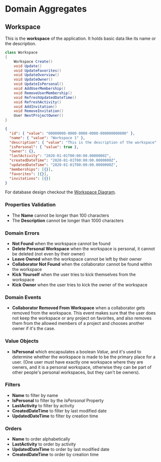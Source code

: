 # Domain Aggregates

## Workspace

This is the **workspace** of the application. It holds basic data like its name or the description.

```csharp
class Workspace
{
    Workspace Create()
    void Update()
    void UpdateFavorites()
    void UpdateOverview()
    void UpdateOwner()
    void UpdateIsPersonal()
    void AddUserMembership()
    void RemoveUserMembership()
    void RefreshUpdatedDateTime()
    void RefreshActivity()
    void AddInvitation()
    void RemoveInvitation()
    User NextProjectOwner()
}
```

```json
{
  "id": { "value": "00000000-0000-0000-0000-000000000000" },
  "name": { "value": "Workspace 1" },
  "description": { "value": "This is the description of the workspace" },
  "isPersonal": { "value": true },
  "owner": {},
  "lastActivity": "2020-01-01T00:00:00.0000000Z",
  "createdDateTime": "2020-01-01T00:00:00.0000000Z",
  "updatedDateTime": "2020-01-01T00:00:00.0000000Z",
  "memberships": [{}],
  "favorites": [{}],
  "invitations": [{}]
}
```

For database design checkout the [Workspace Diagram](../../database-diagrams/aggregates/Diagram.Workspace.md).

### Properties Validation

- The **Name** cannot be longer than 100 characters
- The **Description** cannot be longer than 1000 characters

### Domain Errors

- **Not Found** when the workspace cannot be found
- **Delete Personal Workspace** when the workspace is personal, it cannot be deleted (not even by their owner)
- **Leave Owned** when the workspace cannot be left by their owner
- **Collaborator Not Found** when the collaborator cannot be found within the workspace
- **Kick Yourself** when the user tries to kick themselves from the workspace
- **Kick Owner** when the user tries to kick the owner of the workspace

### Domain Events

- **Collaborator Removed From Workspace** when a collaborator gets removed from the workspace.
This event makes sure that the user does not keep the workspace or any project on favorites,
and also removes them from the allowed members of a project and chooses another owner if it's the case.

### Value Objects

- **IsPersonal** which encapsulates a boolean *Value*, 
and it's used to determine whether the workspace is made to be the primary place for a user. 
(One user must have exactly one workspace where they are owners, and it is a personal workspace, 
otherwise they can be part of other people's personal workspaces, but they can't be owners).

### Filters

- **Name** to filter by name
- **IsPersonal** to filter by the *IsPersonal* Property
- **LastActivity** to filter by activity
- **CreatedDateTime** to filter by last modified date
- **UpdatedDateTime** to filter by creation time

### Orders

- **Name** to order alphabetically
- **LastActivity** to order by activity
- **UpdatedDateTime** to order by last modified date
- **CreatedDateTime** to order by creation time
